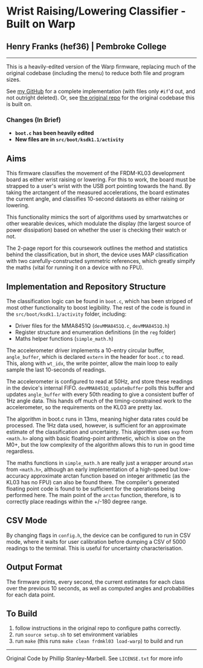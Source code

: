 # Wrist Raising/Lowering Classifier - Built on Warp
## Henry Franks (hef36) | Pembroke College

---

This is a heavily-edited version of the Warp firmware, replacing much of
the original codebase (including the menu) to reduce both file and program
sizes.

See [my GitHub](https://github.com/henryefranks/Warp-firmware) for
a complete implementation (with files only `#if`'d out, and not outright
deleted). Or, see
[the original repo](https://github.com/[physical-computation]/Warp-firmware)
for the original codebase this is built on.

### **Changes (In Brief)**
- **`boot.c` has been heavily edited**
- **New files are in `src/boot/ksdk1.1/activity`**

## Aims

This firmware classifies the movement of the FRDM-KL03 development board
as either wrist raising or lowering. For this to work, the board must be
strapped to a user's wrist with the USB port pointing towards the hand. By
taking the arctangent of the measured accelerations, the board estimates the
current angle, and classifies 10-second datasets as either raising or lowering.

This functionality mimics the sort of algorithms used by smartwatches or
other wearable devices, which modulate the display (the largest source of
power dissipation) based on whether the user is checking their watch or not.

The 2-page report for this coursework outlines the method and statistics behind
the classification, but in short, the device uses MAP classification with two
carefully-constructed symmetric references, which greatly simpify the maths
(vital for running it on a device with no FPU).

## Implementation and Repository Structure

The classification logic can be found in `boot.c`, which has been stripped
of most other functionality to boost legibility. The rest of the code is
found in the `src/boot/ksdk1.1/activity` folder, including:
- Driver files for the MMA8451Q (`devMMA8451Q.c`, `devMMA8451Q.h`)
- Register structure and enumeration definitions (in the `reg` folder)
- Maths helper functions (`simple_math.h`)

The accelerometer driver implements a 10-entry circular buffer, `angle_buffer`,
which is declared `extern` in the header for `boot.c` to read. This, along with
`wt_idx`, the write pointer, allow the main loop to eaily sample the last
10-seconds of readings.

The accelerometer is configured to read at 50Hz, and store these readings
in the device's internal FIFO. `devMMA8451Q_updateBuffer` polls this buffer
and updates `angle_buffer` with every 50th reading to give a consistent
buffer of 1Hz angle data. This hands off much of the timing-constrained work
to the accelerometer, so the requirements on the KL03 are pretty lax.

The algorithm in boot.c runs in 13ms, meaning higher data rates
could be processed. The 1Hz data used, however, is sufficient for an
approximate estimate of the classification and uncertainty. This algorithm
uses `exp` from `<math.h>` along with basic floating-point arithmetic, which
is slow on the M0+, but the low complexity of the algorithm allows this to
run in good time regardless.

The maths functions in `simple_math.h` are really just a wrapper
around `atan` from `<math.h>`, although an early implementation of a
high-speed but low-accuracy approximate arctan function based on integer
arithmetic (as the KL03 has no FPU) can also be found there. The compiler's
generated floating point code is found to be sufficient for the operations
being performed here. The main point of the `arctan` function, therefore, is
to correctly place readings within the +/-180 degree range.

## CSV Mode

By changing flags in `config.h`, the device can be configured to run in
CSV mode, where it waits for user calibration before dumping a CSV of
5000 readings to the terminal. This is useful for uncertainty characterisation.

## Output Format

The firmware prints, every second, the current estimates for each class over
the previous 10 seconds, as well as computed angles and probabilities for
each data point.

## To Build

1. follow instructions in the original repo to configure paths correctly.
2. run `source setup.sh` to set environment variables
3. run `make` (this runs `make clean frdmkl03 load-warp`) to build and run

---

Original Code by Phillip Stanley-Marbell. See `LICENSE.txt` for more info



